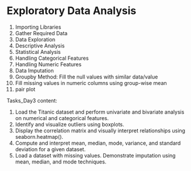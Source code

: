 # Exploratory Data Analysis

1. Importing Libraries
2. Gather Required Data
3. Data Exploration
4. Descriptive Analysis
5. Statistical Analysis
6. Handling Categorical Features
7. Handling Numeric Features
8. Data Imputation
9. Groupby Method: Fill the null values with similar data/value
10. Fill missing values in numeric columns using group-wise mean
11. pair plot



Tasks_Day3 content:
1. Load the Titanic dataset and perform univariate and bivariate analysis on numerical and categorical features.
2. Identify and visualize outliers using boxplots.
3. Display the correlation matrix and visually interpret relationships using seaborn.heatmap().
4. Compute and interpret mean, median, mode, variance, and standard deviation for a given dataset.
5. Load a dataset with missing values. Demonstrate imputation using mean, median, and mode techniques.